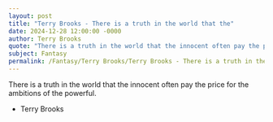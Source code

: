 ```yaml
---
layout: post
title: "Terry Brooks - There is a truth in the world that the"
date: 2024-12-28 12:00:00 -0000
author: Terry Brooks
quote: "There is a truth in the world that the innocent often pay the price for the ambitions of the powerful."
subject: Fantasy
permalink: /Fantasy/Terry Brooks/Terry Brooks - There is a truth in the world that the
---
```


There is a truth in the world that the innocent often pay the price for the ambitions of the powerful.

- Terry Brooks
